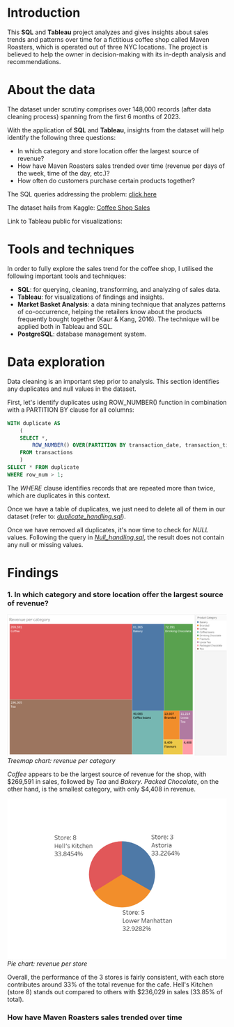 # Introduction

This **SQL** and **Tableau** project analyzes and gives insights about sales trends and patterns over time for a fictitious coffee shop called Maven Roasters, which is operated out of three NYC locations. The project is believed to help the owner in decision-making with its in-depth analysis and recommendations.

# About the data

The dataset under scrutiny comprises over 148,000 records (after data cleaning process) spanning from the first 6 months of 2023. 

With the application of **SQL** and **Tableau**, insights from the dataset will help identify the following three questions:

- In which category and store location offer the largest source of revenue?
- How have Maven Roasters sales trended over time (revenue per days of the week, time of the day, etc.)?
- How often do customers purchase certain products together?

The SQL queries addressing the problem: [click here](sql_code)

The dataset hails from Kaggle:  [Coffee Shop Sales](https://www.kaggle.com/datasets/ahmedabbas757/coffee-sales/data)

Link to Tableau public for visualizations: 

# Tools and techniques

In order to fully explore the sales trend for the coffee shop, I utilised the following important tools and techniques:

- **SQL**: for querying, cleaning, transforming, and analyzing of sales data.
- **Tableau**: for visualizations of findings and insights.
- **Market Basket Analysis**: a data mining technique that analyzes patterns of co-occurrence, helping the retailers know about the products frequently bought together (Kaur & Kang, 2016). The technique will be applied both in Tableau and SQL.
- **PostgreSQL**: database management system.

# Data exploration

Data cleaning is an important step prior to analysis. This section identifies any duplicates and null values in the dataset.

First, let's identify duplicates using ROW_NUMBER() function in combination with a PARTITION BY clause for all columns:

```sql
WITH duplicate AS
	(
	SELECT *,
		ROW_NUMBER() OVER(PARTITION BY transaction_date, transaction_time, transaction_qty, store_id, store_location, product_id, unit_price, product_category, product_type, product_detail) row_num
	FROM transactions
	)
SELECT * FROM duplicate
WHERE row_num > 1;
```
The *WHERE* clause identifies records that are repeated more than twice, which are duplicates in this context. 

Once we have a table of duplicates, we just need to delete all of them in our dataset (refer to: *[duplicate_handling.sql](sql_code\Duplicate_handling.sql)*).

Once we have removed all duplicates, it's now time to check for *NULL* values. Following the query in *[Null_handling.sql](sql_code\Null_handling.sql)*, the result does not contain any null or missing values.

# Findings

### 1. In which category and store location offer the largest source of revenue?

![](Assets\Revenue-per-category.png)
*Treemap chart: revenue per category*

*Coffee* appears to be the largest source of revenue for the shop, with $269,591 in sales, followed by *Tea* and *Bakery*. *Packed Chocolate*, on the other hand, is the smallest category, with only $4,408 in revenue.

![](Assets\Revenue-per-store.png)
*Pie chart: revenue per store*

Overall, the performance of the 3 stores is fairly consistent, with each store contributes around 33% of the total revenue for the cafe. Hell's Kitchen (store 8) stands out compared to others with $236,029 in sales (33.85% of total).

### How have Maven Roasters sales trended over time